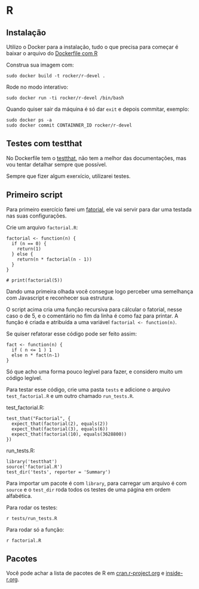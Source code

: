 R
==
Instalação
--

Utilizo o Docker para a instalação, tudo o que precisa para começar é baixar o arquivo do [Dockerfile com R][docker_r]

Construa sua imagem com:

    sudo docker build -t rocker/r-devel .

Rode no modo interativo:

    sudo docker run -ti rocker/r-devel /bin/bash

Quando quiser sair da máquina é só dar `exit` e depois commitar, exemplo:

    sudo docker ps -a
    sudo docker commit CONTAINNER_ID rocker/r-devel

Testes com testthat
--
No Dockerfile tem o [testthat][testthat], não tem a melhor das documentações, mas vou tentar detalhar sempre que possível.

Sempre que fizer algum exerxício, utilizarei testes.

Primeiro script
--
Para primeiro exercício farei um [fatorial][rosetta_factorial], ele vai servir para dar uma testada nas suas configurações.

Crie um arquivo `factorial.R`:

    factorial <- function(n) {
      if (n == 0) {
        return(1)
      } else {
        return(n * factorial(n - 1))
      }
    }

    # print(factorial(5))

Dando uma primeira olhada você consegue logo perceber uma semelhança com Javascript e reconhecer sua estrutura.

O script acima cria uma função recursiva para cálcular o fatorial, nesse caso o de 5, e o comentário no fim da linha é como faz para printar. A função é criada e atribuída a uma variável `factorial <- function(n)`.

Se quiser refatorar esse código pode ser feito assim:

    fact <- function(n) {
      if ( n <= 1 ) 1
      else n * fact(n-1)
    }

Só que acho uma forma pouco legível para fazer, e considero muito um código legível.

Para testar esse código, crie uma pasta `tests` e adicione o arquivo `test_factorial.R` e um outro chamado `run_tests.R`.

test_factorial.R:

    test_that("Factorial", {
      expect_that(factorial(2), equals(2))
      expect_that(factorial(3), equals(6))
      expect_that(factorial(10), equals(3628800))
    })

run_tests.R:

    library('testthat')
    source('factorial.R')
    test_dir('tests', reporter = 'Summary')

Para importar um pacote é com `library`, para carregar um arquivo é com `source` e o `test_dir` roda todos os testes de uma página em ordem alfabética.

Para rodar os testes:

    r tests/run_tests.R

Para rodar só a função:

    r factorial.R

Pacotes
--
Você pode achar a lista de pacotes de R em [cran.r-project.org][cran-r-project] e [inside-r.org][inside-r].

[docker_r]: https://github.com/vagnerzampieri/docker-files/blob/master/r/debian/r-devel/Dockerfile
[testthat]: https://github.com/hadley/testthat
[rosetta_factorial]: http://rosettacode.org/wiki/Factorial
[inside-r]: http://www.inside-r.org/packages
[cran-r-project]: http://cran.r-project.org/


